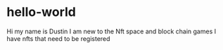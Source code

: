 # hello-world
Hi my name is Dustin
 I am new to the Nft space and block chain games
I have nfts that need to be registered
